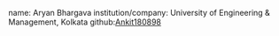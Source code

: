 name: Aryan Bhargava
institution/company: University of Engineering & Management, Kolkata
github:[Ankit180898](https://github.com/Ankit180898)
